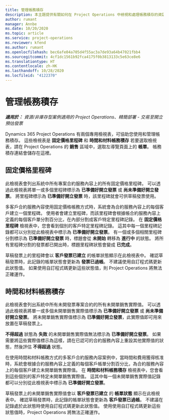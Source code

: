 ```yaml
---
title: 管理帳務積存
description: 本主題提供有關如何在 Project Operations 中檢視和處理帳務積存的資訊。
author: rumant
manager: Annbe
ms.date: 10/20/2020
ms.topic: article
ms.service: project-operations
ms.reviewer: kfend
ms.author: rumant
ms.openlocfilehash: bec6afe04a705d4f55ac3a7de93a64b47021fbb4
ms.sourcegitcommit: 4cf1dc1561b92fca4175f0b3813133c5e63ce8e6
ms.translationtype: HT
ms.contentlocale: zh-HK
ms.lasthandoff: 10/28/2020
ms.locfileid: "4122370"
---
```

# <a name="manage-the-billing-backlog"></a>管理帳務積存

_**適用於：** 資源/非庫存型案例適用的 Project Operations、精簡部署 - 交易至開立預估發票_

Dynamics 365 Project Operations 有兩個專用檢視表，可協助您使用和管理帳務積存。 這些檢視表是 **固定價格里程碑** 和 **時間和材料帳務積存** 若要選取檢視表，請在 Project Operations 的 **銷售** 區域中，選取左導覽頁面上的 **帳單**。 帳務積存連結會儲存在這裡。

## <a name="fixed-price-milestones"></a>固定價格里程碑

此檢視表會列出系統中所有專案合約服務內容上的所有固定價格里程碑。 可以透過此檢視表將單一或多個里程碑標示為 **已準備好開立發票** 或 **尚未準備好開立發票**。 將里程碑標示為 **已準備好開立發票** 時，該里程碑就會可供草稿發票使用。

多客戶合約服務內容使用固定價格帳務方式時，系統會為合約服務內容上的每個客戶建立一個里程碑。 使用者會建立里程碑，而該里程碑會根據帳合約服務內容上定義的每個客戶單分割百分比，在內部分割成客戶特定里程碑記錄。 在 **固定價格里程碑** 檢視表中，您會看到個別的客戶特定里程碑記錄。 這其中每一個里程碑記錄都可以分別從此檢視表中標示為 **已準備好開立發票**。 有一個或多個相關里程碑分割標示為 **已準備好開立發票** 時，標題會從 **未開始** 轉移為 **進行中** 的狀態。 將所有里程碑分割的發票都已開出時，標題里程碑狀態會變成 **已完成**。

草稿發票上的里程碑會以 **客戶發票已建立** 的帳單狀態顯示在此檢視表中。 確認草稿發票時，此記錄的帳單狀態會更新為 **發票已過帳**。 不建議使用自訂程式碼更新此狀態值。 如果使用自訂程式碼更新這些狀態值，則 Project Operations 將無法正確運作。

## <a name="time-and-material-billing-backlog"></a>時間和材料帳務積存

此檢視表會列出系統中所有未開發票專案合約的所有未開單銷售實際值。 可以透過此檢視表將單一或多個未開單銷售實際值標示為 **已準備好開立發票** 或 **尚未準備好開立發票**。 將未開單銷售實際值標示為 **已準備好開立發票**，此實際值即可用來放置在草稿發票上。

**不得超過** 狀態為 **失敗** 的未開單銷售實際值無法標示為 **已準備好開立發票**。 如果需要將這些實際值標示為這樣，請在已認可的合約服務內容上重設其他實際值的狀態，然後評估 **不得超過** 狀態。

在使用時間和材料帳務方式的多客戶合約服務內容案例中，當時間和費用獲得核准時，系統會根據合約服務內容上定義的每個客戶帳單分割百分比，為合約服務內容上的每個客戶建立未開單銷售實際值。 在 **時間和材料帳務積存** 檢視表中，您會看到這些個別的客戶特定未開單銷售實際值。 這其中每一個未開單銷售實際值記錄都可以分別從此檢視表中標示為 **已準備好開立發票**。

草稿發票上的未開單銷售實際值會以 **客戶發票已建立** 的 **帳單狀態** 顯示在此檢視表中。 確認草稿發票時，此記錄的帳單狀態會更新為 **客戶發票已過帳**。 不建議在記錄處於此狀態時使用自訂程式碼更新此狀態值。 使用使用自訂程式碼更新這些狀態值時，Project Operations 將無法正確運作。
